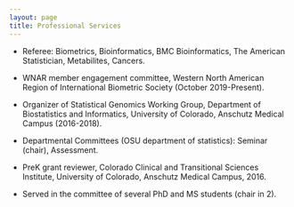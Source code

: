 ```yaml
---
layout: page
title: Professional Services
---
```



* Referee: Biometrics, Bioinformatics, BMC Bioinformatics, The American Statistician, Metabilites, Cancers.

* WNAR member engagement committee, Western North American Region of International Biometric Society (October 2019-Present).

* Organizer of Statistical Genomics Working Group, Department of Biostatistics and Informatics, University of Colorado, Anschutz Medical Campus (2016-2018).

* Departmental Committees (OSU department of statistics): Seminar (chair), Assessment.

* PreK grant reviewer, Colorado Clinical and Transitional Sciences Institute, University of Colorado, Anschutz Medical Campus, 2016.

* Served in the committee of several PhD and MS students (chair in 2). 


